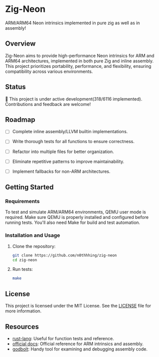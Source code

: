 # Zig-Neon

ARM/ARM64 Neon intrinsics implemented in pure zig as well as in assembly!

## Overview

Zig-Neon aims to provide high-performance Neon intrinsics for ARM and ARM64 architectures, implemented in both pure Zig and inline assembly. This project prioritizes portability, performance, and flexibility, ensuring compatibility across various environments.

## Status

🚧 This project is under active development(318/6116 implemented). Contributions and feedback are welcome!

## Roadmap

 - [ ] Complete inline assembly/LLVM builtin implementations.
 - [ ] Write thorough tests for all functions to ensure correctness.
 - [ ] Refactor into multiple files for better organization.
 - [ ] Eliminate repetitive patterns to improve maintainability.
 - [ ] Implement fallbacks for non-ARM architectures.


## Getting Started

### Requirements
To test and simulate ARM/ARM64 environments, QEMU user mode is required. Make sure QEMU is properly installed and configured before running tests. You'll also need Make for build and test automation.

### Installation and Usage
1. Clone the repository:
   ```bash
   git clone https://github.com/n0thhhing/zig-neon
   cd zig-neon
   ```

3. Run tests:
   ```bash
   make
   ```

## License

This project is licensed under the MIT License. See the [LICENSE](LICENSE) file for more information.

## Resources

- [rust-lang](https://dev-doc.rust-lang.org/nightly/core/arch/aarch64/index.html): Useful for function tests and reference.
- [official docs](https://developer.arm.com/architectures/instruction-sets/intrinsics/#q=): Official reference for ARM intrinsics and assembly.
- [godbolt](https://godbolt.org/z/7Ec6co4WG): Handy tool for examining and debugging assembly code.